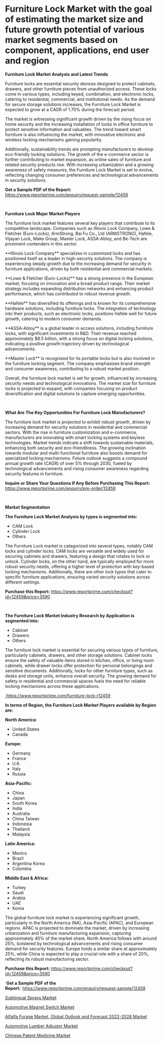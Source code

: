<p><h1>Furniture Lock Market with the goal of estimating the market size and future growth potential of various market segments based on component, applications, end user and region</h1></p><p><strong>Furniture Lock Market Analysis and Latest Trends</strong></p>
<p><p>Furniture locks are essential security devices designed to protect cabinets, drawers, and other furniture pieces from unauthorized access. These locks come in various types, including keyed, combination, and electronic locks, catering to residential, commercial, and institutional needs. As the demand for secure storage solutions increases, the Furniture Lock Market is expected to grow at a CAGR of 1.70% during the forecast period.</p><p>The market is witnessing significant growth driven by the rising focus on home security and the increasing installation of locks in office furniture to protect sensitive information and valuables. The trend toward smart furniture is also influencing the market, with innovative electronic and wireless locking mechanisms gaining popularity.</p><p>Additionally, sustainability trends are prompting manufacturers to develop eco-friendly locking solutions. The growth of the e-commerce sector is further contributing to market expansion, as online sales of furniture and related security products rise. With increasing urbanization and a growing awareness of safety measures, the Furniture Lock Market is set to evolve, reflecting changing consumer preferences and technological advancements in security solutions.</p></p>
<p><strong>Get a Sample PDF of the Report:&nbsp;</strong> <a href="https://www.reportprime.com/enquiry/request-sample/12459">https://www.reportprime.com/enquiry/request-sample/12459</a></p>
<p>&nbsp;</p>
<p><strong>Furniture Lock Major Market Players</strong></p>
<p><p>The furniture lock market features several key players that contribute to its competitive landscape. Companies such as Illinois Lock Company, Lowe & Fletcher (Euro-Locks), ArmStrong, Bai Fu Co., Ltd (ARMSTRONG), Hafele, Vijayan Lock, Make Group, Master Lock, ASSA-Abloy, and Be-Tech are prominent contenders in this sector.</p><p>**Illinois Lock Company** specializes in customized locks and has positioned itself as a leader in high-security solutions. The company is experiencing steady growth due to the increasing demand for security in furniture applications, driven by both residential and commercial markets.</p><p>**Lowe & Fletcher (Euro-Locks)** has a strong presence in the European market, focusing on innovation and a broad product range. Their market strategy includes expanding distribution networks and enhancing product performance, which has contributed to robust revenue growth.</p><p>**Hafele** has diversified its offerings and is known for its comprehensive hardware solutions, including furniture locks. The integration of technology into their products, such as electronic locks, positions Hafele well for future growth, catering to modern consumer demands.</p><p>**ASSA-Abloy** is a global leader in access solutions, including furniture locks, with significant investments in R&D. Their revenue reached approximately $8.5 billion, with a strong focus on digital locking solutions, indicating a positive growth trajectory driven by technological advancements.</p><p>**Master Lock** is recognized for its portable locks but is also involved in the furniture locking segment. The company emphasizes brand strength and consumer awareness, contributing to a robust market position.</p><p>Overall, the furniture lock market is set for growth, influenced by increasing security needs and technological innovations. The market size for furniture locks is projected to expand, with companies focusing on product diversification and digital solutions to capture emerging opportunities.</p></p>
<p>&nbsp;</p>
<p><strong>What Are The Key Opportunities For Furniture Lock Manufacturers?</strong></p>
<p><p>The furniture lock market is projected to exhibit robust growth, driven by increasing demand for security solutions in residential and commercial sectors. With the rise in furniture customization and e-commerce, manufacturers are innovating with smart locking systems and keyless technologies. Market trends indicate a shift towards sustainable materials, enhancing both security and eco-friendliness. The growing inclination towards modular and multi-functional furniture also boosts demand for specialized locking mechanisms. Future outlook suggests a compound annual growth rate (CAGR) of over 5% through 2030, fueled by technological advancements and rising consumer awareness regarding security features in furniture.</p></p>
<p><strong>Inquire or Share Your Questions If Any Before Purchasing This Report:</strong> <a href="https://www.reportprime.com/enquiry/pre-order/12459">https://www.reportprime.com/enquiry/pre-order/12459</a></p>
<p>&nbsp;</p>
<p><strong>Market Segmentation</strong></p>
<p><strong>The Furniture Lock Market Analysis by types is segmented into:</strong></p>
<p><ul><li>CAM Lock</li><li>Cylinder Lock</li><li>Others</li></ul></p>
<p><p>The Furniture Lock market is categorized into several types, notably CAM locks and cylinder locks. CAM locks are versatile and widely used for securing cabinets and drawers, featuring a design that rotates to lock or unlock. Cylinder locks, on the other hand, are typically employed for more robust security needs, offering a higher level of protection with key-based locking mechanisms. Additionally, there are other lock types that cater to specific furniture applications, ensuring varied security solutions across different settings.</p></p>
<p><strong>Purchase this Report:&nbsp;</strong><a href="https://www.reportprime.com/checkout?id=12459&price=3590">https://www.reportprime.com/checkout?id=12459&price=3590</a></p>
<p>&nbsp;</p>
<p><strong>The Furniture Lock Market Industry Research by Application is segmented into:</strong></p>
<p><ul><li>Cabinet</li><li>Drawers</li><li>Others</li></ul></p>
<p><p>The furniture lock market is essential for securing various types of furniture, particularly cabinets, drawers, and other storage solutions. Cabinet locks ensure the safety of valuable items stored in kitchen, office, or living room cabinets, while drawer locks offer protection for personal belongings and sensitive documents. Additionally, locks for other furniture types, such as desks and storage units, enhance overall security. The growing demand for safety in residential and commercial spaces fuels the need for reliable locking mechanisms across these applications.</p></p>
<p><a href="https://www.reportprime.com/furniture-lock-r12459">&nbsp;https://www.reportprime.com/furniture-lock-r12459</a></p>
<p><strong>In terms of Region, the Furniture Lock Market Players available by Region are:</strong></p>
<p>
    <p> <strong> North America: </strong>
        <ul>
            <li>United States</li>
            <li>Canada</li>
        </ul>
        </p> 
    <p> <strong> Europe: </strong>
        <ul>
            <li>Germany</li>
            <li>France</li>
            <li>U.K.</li>
            <li>Italy</li>
            <li>Russia</li>
        </ul>
        </p> 
    <p> <strong> Asia-Pacific: </strong>
        <ul>
            <li>China</li>
            <li>Japan</li>
            <li>South Korea</li>
            <li>India</li>
            <li>Australia</li>
            <li>China Taiwan</li>
            <li>Indonesia</li>
            <li>Thailand</li>
            <li>Malaysia</li>
        </ul>
        </p> 
    <p> <strong> Latin America: </strong>
        <ul>
            <li>Mexico</li>
            <li>Brazil</li>
            <li>Argentina Korea</li>
            <li>Colombia</li>
        </ul>
        </p> 
    <p> <strong> Middle East & Africa: </strong>
        <ul>
            <li>Turkey</li>
            <li>Saudi</li>
            <li>Arabia</li>
            <li>UAE</li>
            <li>Korea</li>
        </ul>
    </p>
    </p>
<p><p>The global furniture lock market is experiencing significant growth, particularly in the North America (NA), Asia-Pacific (APAC), and European regions. APAC is projected to dominate the market, driven by increasing urbanization and furniture manufacturing expansion, capturing approximately 40% of the market share. North America follows with around 25%, bolstered by technological advancements and rising consumer demand for security features. Europe holds a similar share at approximately 25%, while China is expected to play a crucial role with a share of 20%, reflecting its robust manufacturing sector.</p></p>
<p><strong>Purchase this Report: </strong><a href="https://www.reportprime.com/checkout?id=12459&price=3590">https://www.reportprime.com/checkout?id=12459&price=3590</a></p>
<p>&nbsp;<strong>Get a Sample PDF of the Report:&nbsp;&nbsp;</strong><a href="https://www.reportprime.com/enquiry/request-sample/12459">https://www.reportprime.com/enquiry/request-sample/12459</a></p>
<p><strong></strong></p>
<p><p><a href="https://medium.com/@joanne.alsop6545/global-sublingual-sprays-market-landscape-future-trends-and-market-strategic-forecast-2024-2031-067a0601a135">Sublingual Sprays Market</a></p><p><a href="https://issuu.com/reportprime-2/docs/automotive-magnet-switch-market-siz_138bf4c309336f">Automotive Magnet Switch Market</a></p><p><a href="https://www.linkedin.com/pulse/alfalfa-forage-market-global-outlook-forecast-2022-2028-research-v16he?trackingId=lxV1tAy0SlG1C6ltOdW2xw%3D%3D">Alfalfa Forage Market, Global Outlook and Forecast 2022-2028 Market</a></p><p><a href="https://issuu.com/reportprime-2/docs/automotive-lumber-adjustor-market-s_647037f1afcfd5">Automotive Lumber Adjustor Market</a></p><p><a href="https://medium.com/@joanne.alsop6545/chinese-patent-medicine-market-overview-global-market-trends-and-future-prospects-from-2024-to-2af6439c29c5">Chinese Patent Medicine Market</a></p></p>